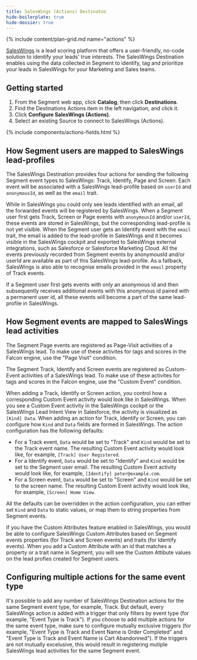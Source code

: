 ```yaml
---
title: SalesWings (Actions) Destinaton
hide-boilerplate: true
hide-dossier: true
---
```


{% include content/plan-grid.md name="actions" %}

[SalesWings](https://www.saleswingsapp.com/) is a lead scoring platform that offers a user-friendly, no-code solution to identify your leads' true interests. The SalesWings Destination enables using the data collected in Segment to identify, tag and prioritize your leads in SalesWings for your Marketing and Sales teams.

## Getting started

1. From the Segment web app, click **Catalog**, then click **Destinations**.
2. Find the Destinations Actions item in the left navigation, and click it.
3. Click **Configure SalesWings (Actions)**.
4. Select an existing Source to connect to SalesWings (Actions).

{% include components/actions-fields.html %}

## How Segment users are mapped to SalesWings lead-profiles

The SalesWings Destination provides four actions for sending the following Segment event types to SalesWings: Track, Identify, Page and Screen. Each event will be associated with a SalesWings lead-profile based on `userId` and `anonymousId`, as well as the `email` trait. 

While in SalesWings you could only see leads identified with an email, all the forwarded events will be registered by SalesWings. When a Segment user first gets Track, Screen or Page events with `anonymousId` and/or `userId`, these events are stored in SalesWings, but the corresponding lead-profile is not yet visible. When the Segment user gets an Identify event with the `email` trait, the email is added to the lead-profile in SalesWings and it becomes visible in the SalesWings cockpit and exported to SalesWings external integrations, such as Salesforce or Salesforce Marketing Cloud. All the events previously recorded from Segment events by anonymousId and/or userId are available as part of this SalesWings lead-profile. As a fallback, SalesWings is also able to recognise emails provided in the `email` property of Track events.

If a Segment user first gets events with only an anonymous id and then subsequently receives additional events with this anonymous id paired with a permanent user id, all these events will become a part of the same lead-profile in SalesWings.

## How Segment events are mapped to SalesWings lead activities

The Segment Page events are registered as Page-Visit activities of a SalesWings lead. To make use of these activites for tags and scores in the Falcon engine, use the "Page Visit" condition.

The Segment Track, Identify and Screen events are registered as Custom-Event activities of a SalesWings lead. To make use of these activites for tags and scores in the Falcon engine, use the "Custom Event" condition. 

When adding a Track, Identify or Screen action, you control how a corresponding Custom Event activity would look like in SalesWings. When you see a Custom Event activity in the SalesWings cockpit or the SalesWings Lead Intent View in Salesforce, the activity is visualized as `[Kind] Data`. When adding an action for Track, Identify or Screen, you can configure how `Kind` and `Data` fields are formed in SalesWings. The action configuration has the following defaults:
- For a Track event, `Data` would be set to "Track" and `Kind` would be set to the Track event name. The resulting Custom Event activity would look like, for example, `[Track] User Registered`.
- For a Identify event, `Data` would be set to "Identify" and `Kind` would be set to the Segment user email. The resulting Custom Event activity would look like, for example, `[Identify] peter@example.com`.
- For a Screen event, `Data` would be set to "Screen" and `Kind` would be set to the screen name. The resulting Custom Event activity would look like, for example, `[Screen] Home View`.

All the defaults can be overridden in the action configuration, you can either set `Kind` and `Data` to static values, or map them to string properties from Segment events.

If you have the Custom Attributes feature enabled in SalesWings, you would be able to configure SalesWings Custom Attributes based on Segment events properties (for Track and Screen events) and traits (for Identify events). When you add a Custom Attribute with an id that matches a property or a trait name in Segment, you will see the Custom Attibute values on the lead profies created for Segment users.

## Configuring multiple actions for the same event type

It's possible to add any number of SalesWings Destination actions for the same Segment event type, for example, Track. But default, every SalesWings action is added with a trigger that only filters by event type (for example, "Event Type is Track"). If you choose to add multiple actions for the same event type, make sure to configure mutually exclusive triggers (for example, "Event Type is Track and Event Name is Order Completed" and "Event Type is Track and Event Name is Cart Abandonned"). If the triggers are not mutually excelusive, this would result in registering mutiple SalesWings lead activities for the same Segment event.
